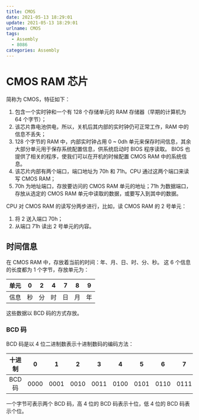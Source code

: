 ```yaml
---
title: CMOS
date: 2021-05-13 18:29:01
update: 2021-05-13 18:29:01
urlname: CMOS
tags:
  - Assembly
  - 8086
categories: Assembly
---
```


# CMOS RAM 芯片

简称为 CMOS，特征如下：

1. 包含一个实时钟和一个有 128 个存储单元的 RAM 存储器（早期的计算机为 64 个字节）；
2. 该芯片靠电池供电，所以，关机后其内部的实时钟仍可正常工作，RAM 中的信息不丢失；
3. 128 个字节的 RAM 中，内部实时钟占用 0 ~ 0dh 单元来保存时间信息，其余大部分单元用于保存系统配置信息，供系统启动时 BIOS 程序读取。
   BIOS 也提供了相关的程序，使我们可以在开机的时候配置 CMOS RAM 中的系统信息。
4. 该芯片内部有两个端口，端口地址为 70h 和 71h。CPU 通过这两个端口来读写 CMOS RAM；
5. 70h 为地址端口，存放要访问的 CMOS RAM 单元的地址；71h 为数据端口，存放从选定的 CMOS RAM 单元中读取的数据，或要写入到其中的数据。

CPU 对 CMOS RAM 的读写分两步进行，比如，读 CMOS RAM 的 2 号单元：

1. 将 2 送入端口 70h；
2. 从端口 71h 读出 2 号单元的内容。

<!-- more -->

## 时间信息

在 CMOS RAM 中，存放着当前的时间：年、月、日、时、分、秒。
这 6 个信息的长度都为 1 个字节，存放单元为：

| 单元 |  0  |  2  |  4  |  7  |  8  |  9  |
| :-: | :-: | :-: | :-: | :-: | :-: | :-: |
| 信息 | 秒  | 分  | 时  | 日  | 月  | 年  |

这些数据以 BCD 码的方式存放。

### BCD 码

BCD 码是以 4 位二进制数表示十进制数码的编码方法：

| 十进制 | 0 | 1 | 2 | 3 | 4 | 5 | 6 | 7 | 8 | 9 |
| :--: | :-: | :-: | :-: | :-: | :-: | :-: | :-: | :-: | :-: | :-: |
| BCD 码 | 0000 | 0001 | 0010 | 0011 | 0100 | 0101 | 0110 | 0111 | 1000 | 1001 |

一个字节可表示两个 BCD 码，高 4 位的 BCD 码表示十位，低 4 位的 BCD 码表示个位。
